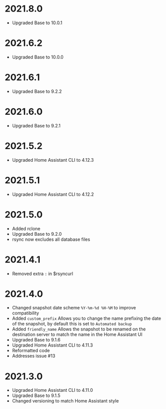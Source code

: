 # 2021.8.0

- Upgraded Base to 10.0.1

# 2021.6.2

- Upgraded Base to 10.0.0

# 2021.6.1

- Upgraded Base to 9.2.2

# 2021.6.0

- Upgraded Base to 9.2.1

# 2021.5.2

- Upgraded Home Assistant CLI to 4.12.3

# 2021.5.1

- Upgraded Home Assistant CLI to 4.12.2

# 2021.5.0

- Added rclone
- Upgraded Base to 9.2.0
- rsync now excludes all database files

# 2021.4.1

- Removed extra `:` in $rsyncurl

# 2021.4.0

- Changed snapshot date scheme `%Y-%m-%d %H-%M` to improve compatibility
- Added `custom_prefix` Allows you to change the name prefixing the date of the snapshot, by default this is set to `Automated backup`
- Added `friendly_name` Allows the snapshot to be renamed on the destination server to match the name in the Home Assistant UI
- Upgraded Base to 9.1.6
- Upgraded Home Assistant CLI to 4.11.3
- Reformatted code
- Addresses issue #13

# 2021.3.0

- Upgraded Home Assistant CLI to 4.11.0
- Upgraded Base to 9.1.5
- Changed versioning to match Home Assistant style
